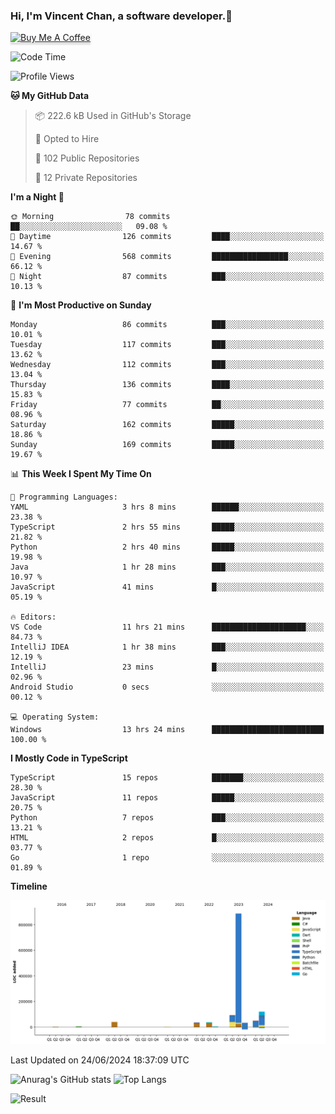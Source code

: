 ### Hi, I'm Vincent Chan, a software developer.👋
<a href="https://buymeacoffee.com/vincentchan" target="_blank"><img src="https://www.buymeacoffee.com/assets/img/custom_images/orange_img.png" alt="Buy Me A Coffee" style="height: 41px !important;width: 174px !important;box-shadow: 0px 3px 2px 0px rgba(190, 190, 190, 0.5) !important;-webkit-box-shadow: 0px 3px 2px 0px rgba(190, 190, 190, 0.5) !important;" ></a>
<!--
**hkvincent/hkvincent** is a ✨ _special_ ✨ repository because its `README.md` (this file) appears on your GitHub profile.

Here are some ideas to get you started:

- 🔭 I’m currently working on ...
- 🌱 I’m currently learning ...
- 👯 I’m looking to collaborate on ...
- 🤔 I’m looking for help with ...
- 💬 Ask me about ...
- 📫 How to reach me: ...
- 😄 Pronouns: ...
- ⚡ Fun fact: ...
-->
<!--START_SECTION:waka-->
![Code Time](http://img.shields.io/badge/Code%20Time-1%2C260%20hrs%2027%20mins-blue)

![Profile Views](http://img.shields.io/badge/Profile%20Views-11-blue)

**🐱 My GitHub Data** 

> 📦 222.6 kB Used in GitHub's Storage 
 > 
> 💼 Opted to Hire
 > 
> 📜 102 Public Repositories 
 > 
> 🔑 12 Private Repositories 
 > 
**I'm a Night 🦉** 

```text
🌞 Morning                78 commits          ██░░░░░░░░░░░░░░░░░░░░░░░   09.08 % 
🌆 Daytime                126 commits         ████░░░░░░░░░░░░░░░░░░░░░   14.67 % 
🌃 Evening                568 commits         █████████████████░░░░░░░░   66.12 % 
🌙 Night                  87 commits          ███░░░░░░░░░░░░░░░░░░░░░░   10.13 % 
```
📅 **I'm Most Productive on Sunday** 

```text
Monday                   86 commits          ███░░░░░░░░░░░░░░░░░░░░░░   10.01 % 
Tuesday                  117 commits         ███░░░░░░░░░░░░░░░░░░░░░░   13.62 % 
Wednesday                112 commits         ███░░░░░░░░░░░░░░░░░░░░░░   13.04 % 
Thursday                 136 commits         ████░░░░░░░░░░░░░░░░░░░░░   15.83 % 
Friday                   77 commits          ██░░░░░░░░░░░░░░░░░░░░░░░   08.96 % 
Saturday                 162 commits         █████░░░░░░░░░░░░░░░░░░░░   18.86 % 
Sunday                   169 commits         █████░░░░░░░░░░░░░░░░░░░░   19.67 % 
```


📊 **This Week I Spent My Time On** 

```text
💬 Programming Languages: 
YAML                     3 hrs 8 mins        ██████░░░░░░░░░░░░░░░░░░░   23.38 % 
TypeScript               2 hrs 55 mins       █████░░░░░░░░░░░░░░░░░░░░   21.82 % 
Python                   2 hrs 40 mins       █████░░░░░░░░░░░░░░░░░░░░   19.98 % 
Java                     1 hr 28 mins        ███░░░░░░░░░░░░░░░░░░░░░░   10.97 % 
JavaScript               41 mins             █░░░░░░░░░░░░░░░░░░░░░░░░   05.19 % 

🔥 Editors: 
VS Code                  11 hrs 21 mins      █████████████████████░░░░   84.73 % 
IntelliJ IDEA            1 hr 38 mins        ███░░░░░░░░░░░░░░░░░░░░░░   12.19 % 
IntelliJ                 23 mins             █░░░░░░░░░░░░░░░░░░░░░░░░   02.96 % 
Android Studio           0 secs              ░░░░░░░░░░░░░░░░░░░░░░░░░   00.12 % 

💻 Operating System: 
Windows                  13 hrs 24 mins      █████████████████████████   100.00 % 
```

**I Mostly Code in TypeScript** 

```text
TypeScript               15 repos            ███████░░░░░░░░░░░░░░░░░░   28.30 % 
JavaScript               11 repos            █████░░░░░░░░░░░░░░░░░░░░   20.75 % 
Python                   7 repos             ███░░░░░░░░░░░░░░░░░░░░░░   13.21 % 
HTML                     2 repos             █░░░░░░░░░░░░░░░░░░░░░░░░   03.77 % 
Go                       1 repo              ░░░░░░░░░░░░░░░░░░░░░░░░░   01.89 % 
```



**Timeline**

![Lines of Code chart](https://raw.githubusercontent.com/hkvincent/hkvincent/main/assets/bar_graph.png)


 Last Updated on 24/06/2024 18:37:09 UTC
<!--END_SECTION:waka-->
![Anurag's GitHub stats](https://github-readme-stats.vercel.app/api?username=hkvincent&rank_icon=github&hide=contribs,prs)
![Top Langs](https://github-readme-stats.vercel.app/api/top-langs/?username=hkvincent&layout=compact)

![Result](https://image-keeper.vincentchan.workers.dev/file/eff033ac20714fe72c62b.png)
